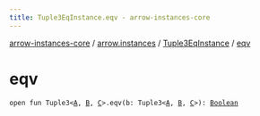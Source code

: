 ```yaml
---
title: Tuple3EqInstance.eqv - arrow-instances-core
---
```


[arrow-instances-core](../../index.html) / [arrow.instances](../index.html) / [Tuple3EqInstance](index.html) / [eqv](./eqv.html)

# eqv

`open fun Tuple3<`[`A`](index.html#A)`, `[`B`](index.html#B)`, `[`C`](index.html#C)`>.eqv(b: Tuple3<`[`A`](index.html#A)`, `[`B`](index.html#B)`, `[`C`](index.html#C)`>): `[`Boolean`](https://kotlinlang.org/api/latest/jvm/stdlib/kotlin/-boolean/index.html)